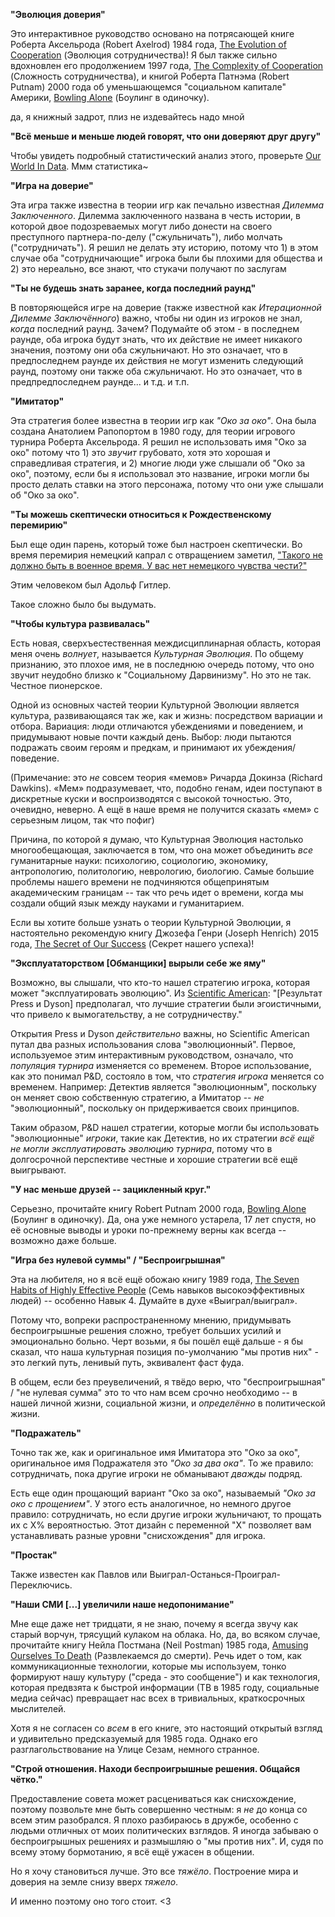 **"Эволюция доверия"**

Это интерактивное руководство основано на потрясающей книге Роберта Аксельрода (Robert Axelrod) 1984 года, [The Evolution of Cooperation](https://www.amazon.com/Evolution-Cooperation-Revised-Robert-Axelrod/dp/0465005640) (Эволюция сотрудничества)! Я был также сильно вдохновлен его продолжением 1997 года, [The Complexity of Cooperation](http://press.princeton.edu/titles/6144.html) (Сложность сотрудничества), и книгой Роберта Патнэма (Robert Putnam) 2000 года об уменьшающемся "социальном капитале" Америки, [Bowling Alone](http://bowlingalone.com/) (Боулинг в одиночку).

да, я книжный задрот, плиз не издевайтесь надо мной

**"Всё меньше и меньше людей говорят, что они доверяют друг другу"**

Чтобы увидеть подробный статистический анализ этого, проверьте [Our World In Data](https://ourworldindata.org/trust). Ммм статистика~

**"Игра на доверие"**

Эта игра также известна в теории игр как печально известная *Дилемма Заключенного*. Дилемма заключенного названа в честь истории, в которой двое подозреваемых могут либо донести на своего преступного партнера-по-делу ("сжульничать"), либо молчать ("сотрудничать"). Я решил не делать эту историю, потому что 1) в этом случае оба "сотрудничающие" игрока были бы плохими для общества и 2) это нереально, все знают, что стукачи получают по заслугам

**"Ты не будешь знать заранее, когда последний раунд"**

В повторяющейся игре на доверие (также известной как *Итерационной Дилемме Заключённого*) важно, чтобы ни один из игроков не знал, *когда* последний раунд. Зачем? Подумайте об этом - в последнем раунде, оба игрока будут знать, что их действие не имеет никакого значения, поэтому они оба сжульничают. Но это означает, что в предпоследнем раунде их действия не могут изменить следующий раунд, поэтому они также оба сжульничают. Но это означает, что в предпредпоследнем раунде... и т.д. и т.п.

**"Имитатор"**

Эта стратегия более известна в теории игр как *"Око за око"*. Она была создана Анатолием Рапопортом в 1980 году, для теории игрового турнира Роберта Аксельрода. Я решил не использовать имя "Око за око" потому что 1) это *звучит* грубовато, хотя это хорошая и справедливая стратегия, и 2) многие люди уже слышали об "Око за око", поэтому, если бы я использовал это название, игроки могли бы просто делать ставки на этого персонажа, потому что они уже слышали об "Око за око".

**"Ты можешь скептически относиться к Рождественскому перемирию"**

Был еще один парень, который тоже был настроен скептически. Во время перемирия немецкий капрал с отвращением заметил, ["Такого не должно быть в военное время. У вас нет немецкого чувства чести?"](http://time.com/3643889/christmas-truce-1914/)

Этим человеком был Адольф Гитлер.

Такое сложно было бы выдумать.

**"Чтобы культура развивалась"**

Есть новая, сверхъестественная междисциплинарная область, которая меня очень *волнует*, называется *Культурная Эволюция*. По общему признанию, это плохое имя, не в последнюю очередь потому, что оно звучит неудобно близко к "Социальному Дарвинизму". Но это не так. Честное пионерское.

Одной из основных частей теории Культурной Эволюции является культура, развивающаяся так же, как и жизнь: посредством вариации и отбора. Вариация: люди отличаются убеждениями и поведением, и придумывают новые почти каждый день. Выбор: люди пытаются подражать своим героям и предкам, и принимают их убеждения/поведение.

(Примечание: это *не* совсем теория «мемов» Ричарда Докинза (Richard Dawkins). «Мем» подразумевает, что, подобно генам, идеи поступают в дискретные куски и воспроизводятся с высокой точностью. Это, очевидно, неверно. А ещё в наше время не получится сказать «мем» с серьезным лицом, так что пофиг)

Причина, по которой я думаю, что Культурная Эволюция настолько многообещающая, заключается в том, что она может объединить *все* гуманитарные науки: психологию, социологию, экономику, антропологию, политологию, неврологию, биологию. Самые большие проблемы нашего времени не подчиняются общепринятым академическим границам -- так что речь идет о времени, когда мы создали общий язык между науками и гуманитарием.

Если вы хотите больше узнать о теории Культурной Эволюции, я настоятельно рекомендую книгу Джозефа Генри (Joseph Henrich) 2015 года, [The Secret of Our Success](http://press.princeton.edu/titles/10543.html) (Секрет нашего успеха)!

**"Эксплуататорством [Обманщики] вырыли себе же яму"**

Возможно, вы слышали, что кто-то нашел стратегию игрока, которая может "эксплуатировать эволюцию". Из [Scientific American](https://www.scientificamerican.com/article/game-theory-calls-cooperation-into-question1/): "[Результат Press и Dyson] предполагал, что лучшие стратегии были эгоистичными, что привело к вымогательству, а не сотрудничеству."

Открытия Press и Dyson *действительно* важны, но Scientific American путал два разных использования слова "эволюционный". Первое, используемое этим интерактивным руководством, означало, что *популяция турнира* изменяется со временем. Второе использование, как это понимал P&D, состояло в том, что *стратегия игрока* меняется со временем. Например: Детектив является "эволюционным", поскольку он меняет свою собственную стратегию, а Имитатор -- *не* "эволюционный", поскольку он придерживается своих принципов.

Таким образом, P&D нашел стратегии, которые могли бы использовать "эволюционные" *игроки*, такие как Детектив, но их стратегии *всё ещё не могли эксплуатировать эволюцию турнира*, потому что в долгосрочной перспективе честные и хорошие стратегии всё ещё выигрывают.

**"У нас меньше друзей -- зацикленный круг."**

Серьезно, прочитайте книгу Robert Putnam 2000 года, [Bowling Alone](http://bowlingalone.com/) (Боулинг в одиночку). Да, она уже немного устарела, 17 лет спустя, но её основные выводы и уроки по-прежнему верны как всегда -- возможно даже больше.

**"Игра без нулевой суммы" / "Беспроигрышная"**

Эта на любителя, но я всё ещё обожаю книгу 1989 года, [The Seven Habits of Highly Effective People](https://www.amazon.com/Habits-Highly-Effective-People-Powerful/dp/0743269519) (Семь навыков высокоэффективных людей) -- особенно Навык 4. Думайте в духе «Выиграл/выиграл».

Потому что, вопреки распространенному мнению, придумывать беспроигрышные решения сложно, требует больших усилий и эмоционально больно. Черт возьми, я бы пошёл ещё дальше - я бы сказал, что наша культурная позиция по-умолчанию "мы против них" - это легкий путь, ленивый путь, эквивалент фаст фуда.

В общем, если без преувеличений, я твёдо верю, что "беспроигрышная" / "не нулевая сумма" это то что нам всем срочно необходимо -- в нашей личной жизни, социальной жизни, и *определённо* в политической жизни.

**"Подражатель"**

Точно так же, как и оригинальное имя Имитатора это "Око за око", оригинальное имя Подражателя это *"Око за два ока"*. То же правило: сотрудничать, пока другие игроки не обманывают *дважды* подряд.

Есть еще один прощающий вариант "Око за око", называемый *"Око за око с прощением"*. У этого есть аналогичное, но немного другое правило: сотрудничать, но если другие игроки жульничают, то прощать их с X% вероятностью. Этот дизайн с переменной "X" позволяет вам устанавливать разные уровни "снисхождения" для игрока.

**"Простак"**

Также известен как Павлов или Выиграл-Останься-Проиграл-Переключись.

**"Наши СМИ [...] увеличили наше недопонимание"**

Мне еще даже нет тридцати, я не знаю, почему я всегда звучу как старый ворчун, трясущий кулаком на облака. Но, да, во всяком случае, прочитайте книгу Нейла Постмана (Neil Postman) 1985 года, [Amusing Ourselves To Death](https://www.amazon.com/Amusing-Ourselves-Death-Discourse-Business/dp/014303653X) (Развлекаемся до смерти). Речь идет о том, как коммуникационные технологии, которые мы используем, тонко формируют нашу культуру ("среда - это сообщение") и как технология, которая предвзята к быстрой информации (ТВ в 1985 году, социальные медиа сейчас) превращает нас всех в тривиальных, краткосрочных мыслителей.

Хотя я не согласен со *всем* в его книге, это настоящий открытый взгляд и удивительно предсказуемый для 1985 года. Однако его разглагольствование на Улице Сезам, немного странное.

**"Строй отношения. Находи беспроигрышные решения. Общайся чётко."**

Предоставление совета может расцениваться как снисхождение, поэтому позвольте мне быть совершенно честным: я *не* до конца со всем этим разобрался. Я плохо разбираюсь в дружбе, особенно с людьми отличных от моих политических взглядов. Я иногда забываю о беспроигрышных решениях и размышляю о "мы против них". И, судя по всему этому бормотанию, я всё ещё ужасен в общении.

Но я хочу становиться лучше. Это все *тяжёло*. Построение мира и доверия на земле снизу вверх *тяжело*.

И именно поэтому оно того стоит. <3
